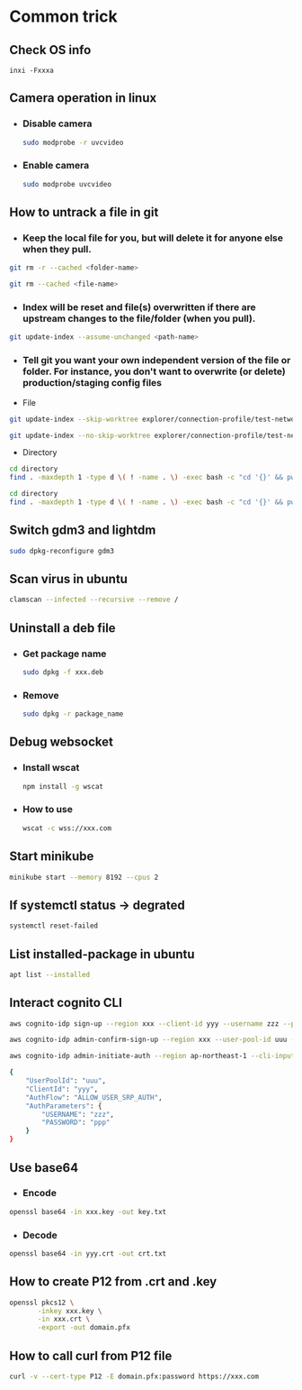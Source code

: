 # Common trick

## Check OS info
```
inxi -Fxxxa
```

## Camera operation in linux
- ### Disable camera
  ```bash
  sudo modprobe -r uvcvideo
  ```
- ### Enable camera
  ```bash
  sudo modprobe uvcvideo
  ```
  
## How to untrack a file in git
- ### Keep the local file for you, but will delete it for anyone else when they pull.
```bash
git rm -r --cached <folder-name>
```
```bash
git rm --cached <file-name>
```
- ### Index will be reset and file(s) overwritten if there are upstream changes to the file/folder (when you pull).
```bash
git update-index --assume-unchanged <path-name>
```
- ### Tell git you want your own independent version of the file or folder. For instance, you don't want to overwrite (or delete) production/staging config files
- File
```bash
git update-index --skip-worktree explorer/connection-profile/test-network.json
```
```bash
git update-index --no-skip-worktree explorer/connection-profile/test-network.json
```
- Directory
```bash
cd directory
find . -maxdepth 1 -type d \( ! -name . \) -exec bash -c "cd '{}' && pwd && git ls-files -z ${pwd} | xargs -0 git update-index --skip-worktree" \;
```
```bash
cd directory
find . -maxdepth 1 -type d \( ! -name . \) -exec bash -c "cd '{}' && pwd && git ls-files -z ${pwd} | xargs -0 git update-index --no-skip-worktree" \;
```
  
## Switch gdm3 and lightdm
```bash
sudo dpkg-reconfigure gdm3
```
 
## Scan virus in ubuntu
```bash
clamscan --infected --recursive --remove /
```

## Uninstall a deb file
- ### Get package name
  ```bash
  sudo dpkg -f xxx.deb
  ```
- ### Remove
  ```bash
  sudo dpkg -r package_name
  ```
  
## Debug websocket
- ### Install wscat
  ```bash
  npm install -g wscat
  ```
- ### How to use
  ```bash
  wscat -c wss://xxx.com
  ```
## Start minikube
```bash
minikube start --memory 8192 --cpus 2
```

## If systemctl status -> degrated
```bash
systemctl reset-failed
```

## List installed-package in ubuntu
```bash
apt list --installed
```

## Interact cognito CLI
```bash
aws cognito-idp sign-up --region xxx --client-id yyy --username zzz --password ppp

aws cognito-idp admin-confirm-sign-up --region xxx --user-pool-id uuu --username zzz

aws cognito-idp admin-initiate-auth --region ap-northeast-1 --cli-input-json file://auth.json

{
    "UserPoolId": "uuu",
    "ClientId": "yyy",
    "AuthFlow": "ALLOW_USER_SRP_AUTH",
    "AuthParameters": {
        "USERNAME": "zzz",
        "PASSWORD": "ppp"
    }
}
```
## Use base64
- ### Encode
```bash
openssl base64 -in xxx.key -out key.txt
```
- ### Decode
```bash
openssl base64 -in yyy.crt -out crt.txt
```

## How to create P12 from .crt and .key
```bash
openssl pkcs12 \
       -inkey xxx.key \
       -in xxx.crt \
       -export -out domain.pfx
```

## How to call curl from P12 file
```bash
curl -v --cert-type P12 -E domain.pfx:password https://xxx.com
```

